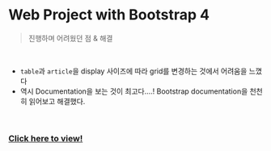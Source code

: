 # Web Project with Bootstrap 4

> 진행하며 어려웠던 점 & 해결

<br>

- `table`과 `article`을 display 사이즈에 따라 grid를 변경하는 것에서 어려움을 느꼈다
- 역시 Documentation을 보는 것이 최고다....! Bootstrap documentation을 천천히 읽어보고 해결했다.

<br>

### [Click here to view!](https://chloe-codes1.github.io/web_pjt2/02_home.html)